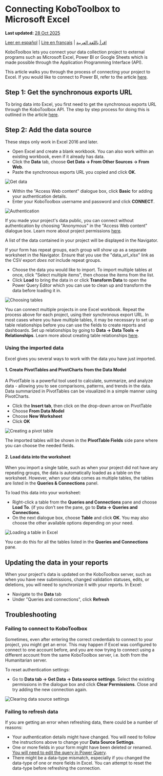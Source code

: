 # Connecting KoboToolbox to Microsoft Excel
**Last updated:** <a href="https://github.com/kobotoolbox/docs/blob/c8c238efa59b04f403f13c150b018e1807c66d5c/source/pulling_data_into_excelquery.md" class="reference">28 Oct 2025</a>

<a href="es/pulling_data_into_excelquery.html">Leer en español</a> | <a href="fr/pulling_data_into_excelquery.html">Lire en français</a> | <a href="ar/pulling_data_into_excelquery.html">اقرأ باللغة العربية</a>

KoboToolbox lets you connect your data collection project to external programs
such as Microsoft Excel, Power BI or Google Sheets which is made possible
through the Application Programming Interface (API).

This article walks you through the process of connecting your project to Excel.
If you would like to connect to Power BI, refer to the article
[here](pulling_data_into_powerbi.md).

## Step 1: Get the synchronous exports URL

To bring data into Excel, you first need to get the synchronous exports URL
through the KoboToolbox API. The step by step process for doing this is outlined
in the article [here](synchronous_exports.md).

## Step 2: Add the data source

<p class="note">These steps only work in Excel 2016 and later.</p>

- Open Excel and create a blank workbook. You can also work within an existing
  workbook, even if it already has data.
- Click the **Data** tab, choose **Get Data -> From Other Sources -> From Web**.
- Paste the synchronous exports URL you copied and click **OK**.

![Get data](images/pulling_data_excelquery/get_data.gif)

- Within the "Access Web content" dialogue box, click **Basic** for adding your
  authentication details.
- Enter your KoboToolbox username and password and click **CONNECT**.

![Authentication](images/pulling_data_excelquery/authentication.gif)

<p class="note">
  If you made your project's data public, you can connect without authentication
  by choosing "Anonymous" in the "Access Web content" dialogue box. Learn more
  about project permissions
  <a href="managing_permissions.html" class="reference">here</a>.
</p>

A list of the data contained in your project will be displayed in the Navigator.

<p class="note">
  If your form has repeat groups, each group will show up as a separate
  worksheet in the Navigator. Ensure that you use the "data_url_xlsx" link as
  the CSV export <em>does not</em> include repeat groups.
</p>

- Choose the data you would like to import. To import multiple tables at once,
  click "Select multiple items", then choose the items from the list.
- Click **Load** to bring the data in or click **Transform Data** to open the
  Power Query Editor which you can use to clean up and transform the data before
  loading it in.

![Choosing tables](images/pulling_data_excelquery/navigator.gif)

<p class="note">
  You can connect multiple projects in one Excel workbook. Repeat the process
  above for each project, using their synchronous export URL. In most cases
  where you have multiple tables, it may be necessary to set up table
  relationships before you can use the fields to create reports and dashboards.
  Set up relationships by going to
  <strong>Data -> Data Tools -> Relationships</strong>. Learn more about
  creating table relationships
  <a
    href="https://support.microsoft.com/en-us/office/create-a-relationship-between-tables-in-excel-fe1b6be7-1d85-4add-a629-8a3848820be3"
    class="reference"
    >here</a
  >.
</p>

### Using the imported data

Excel gives you several ways to work with the data you have just imported.

#### 1. Create PivotTables and PivotCharts from the Data Model

A PivotTable is a powerful tool used to calculate, summarize, and analyze data -
allowing you to see comparisons, patterns, and trends in the data. Data
summarized in PivotTables can be visualized in a simple manner using
PivotCharts.

- Click the **Insert tab**, then click on the drop-down arrow on PivotTable
- Choose **From Data Model**
- Choose **New Worksheet**
- Click **OK**

![Creating a pivot table](images/pulling_data_excelquery/pivot.gif)

The imported tables will be shown in the **PivotTable Fields** side pane where
you can choose the needed fields.

#### 2. Load data into the worksheet

When you import a single table, such as when your project did not have any
repeating groups, the data is automatically loaded as a table on the worksheet.
However, when your data comes as multiple tables, the tables are listed in the
**Queries & Connections** panel.

To load this data into your worksheet:

- Right-click a table from the **Queries and Connections** pane and choose
  **Load To**. (if you don’t see the pane, go to **Data -> Queries and
  Connections**.
- On the next dialogue box, choose **Table** and click **OK**. You may also
  choose the other available options depending on your need.

![Loading a table in Excel](images/pulling_data_excelquery/load_table.gif)

You can do this for all the tables listed in the **Queries and Connections**
pane.

## Updating the data in your reports

When your project's data is updated on the KoboToolbox server, such as when you
have new submissions, changed validation statuses, edits, or deletions, you will
need to synchronize it with your reports. In Excel:

- Navigate to the **Data** tab
- Under "Queries and connections", click **Refresh**

## Troubleshooting

### Failing to connect to KoboToolbox

Sometimes, even after entering the correct credentials to connect to your
project, you might get an error. This may happen if Excel was configured to
connect to one account before, and you are now trying to connect using a
different account from the same KoboToolbox server, i.e. both from the
Humanitarian server.

To reset authentication settings:

- Go to **Data tab -> Get Data -> Data source settings**. Select the existing
  permissions in the dialogue box and click **Clear Permissions**. Close and try
  adding the new connection again.

![Clearing data source settings](images/pulling_data_excelquery/data_source_settings.gif)

### Failing to refresh data

If you are getting an error when refreshing data, there could be a number of
reasons:

- Your authentication details might have changed. You will need to follow the
  instructions above to change your **Data Source Settings**.
- One or more fields in your form might have been deleted or renamed.
  [You will need to edit the query in Power Query](https://docs.microsoft.com/en-us/power-bi/transform-model/desktop-query-overview).
- There might be a data-type mismatch, especially if you changed the data-type
  of one or more fields in Excel. You can attempt to reset the data-type before
  refreshing the connection.
